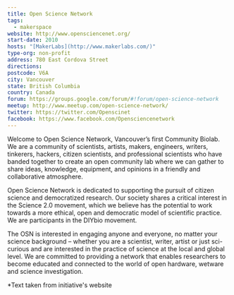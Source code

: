 ```yaml
---
title: Open Science Network
tags:
  - makerspace
website: http://www.opensciencenet.org/
start-date: 2010
hosts: "[MakerLabs](http://www.makerlabs.com/)"
type-org: non-profit
address: 780 East Cordova Street
directions:
postcode: V6A
city: Vancouver
state: British Columbia
country: Canada
forum: https://groups.google.com/forum/#!forum/open-science-network
meetup: http://www.meetup.com/open-science-network/
twitter: https://twitter.com/Openscinet
facebook: https://www.facebook.com/Opensciencenetwork
---
```


Welcome to Open Science Network, Vancouver’s first Community Biolab. We are a community of scientists, artists, makers, engineers, writers, tinkerers, hackers, citizen scientists, and professional scientists who have banded together to create an open community lab where we can gather to share ideas, knowledge, equipment, and opinions in a friendly and collaborative atmosphere.

Open Science Network is dedicated to supporting the pursuit of citizen science and democratized research. Our society shares a critical interest in the Science 2.0 movement, which we believe has the potential to work towards a more ethical, open and democratic model of scientific practice. We are participants in the DIYbio movement.

The OSN is interested in engaging anyone and everyone, no matter your science background – whether you are a scientist, writer, artist or just sci-curious and are interested in the practice of science at the local and global level. We are committed to providing a network that enables researchers to become educated and connected to the world of open hardware, wetware and science investigation.


\*Text taken from initiative's website
